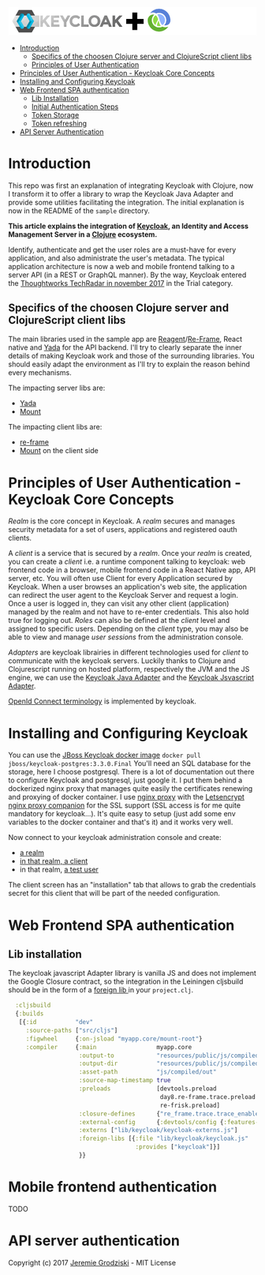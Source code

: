 
![Keycloak plus Clojure](../keycloak-plus-clojure.png)

- [Introduction](#introduction)
  - [Specifics of the choosen Clojure server and ClojureScript client libs](https://github.com/jgrodziski/keycloak-clojure#specifics-of-the-choosen-clojure-server-and-clojurescript-client-libs)
  - [Principles of User Authentication](https://github.com/jgrodziski/keycloak-clojure#principles-of-user-authentication)
- [Principles of User Authentication - Keycloak Core Concepts](https://github.com/jgrodziski/keycloak-clojure#principles-of-user-authentication---keycloak-core-concepts)
- [Installing and Configuring Keycloak](https://github.com/jgrodziski/keycloak-clojure#installing-and-configuring-keycloak)
- [Web Frontend SPA authentication](https://github.com/jgrodziski/keycloak-clojure#web-frontend-spa-authentication)
  - [Lib Installation](https://github.com/jgrodziski/keycloak-clojure#lib-installation)
  - [Initial Authentication Steps](https://github.com/jgrodziski/keycloak-clojure#initial-authentication-steps)
  - [Token Storage](https://github.com/jgrodziski/keycloak-clojure#token-storage)
  - [Token refreshing](https://github.com/jgrodziski/keycloak-clojure#token-refreshing)
- [API Server Authentication](https://github.com/jgrodziski/keycloak-clojure#api-server-authentication)

# Introduction

This repo was first an explanation of integrating Keycloak with Clojure, now I transform it to offer a library to wrap the Keycloak Java Adapter and provide some utilities facilitating the integration. The initial explanation is now in the README of the `sample` directory.

**This article explains the integration of [Keycloak](http://www.keycloak.org), an Identity and Access Management Server in a [Clojure](https://www.clojure.org) ecosystem.**

Identify, authenticate and get the user roles are a must-have for every application, and also administrate the user's metadata. The typical application architecture is now a web and mobile frontend talking to a server API (in a REST or GraphQL manner). By the way, Keycloak entered the [Thoughtworks TechRadar in november 2017](https://www.thoughtworks.com/radar/platforms/keycloak) in the Trial category.

## Specifics of the choosen Clojure server and ClojureScript client libs

The main libraries used in the sample app are [Reagent](http://reagent-project.github.io/)/[Re-Frame](https://github.com/Day8/re-frame), React native and [Yada](https://github.com/juxt/yada) for the API backend.
I'll try to clearly separate the inner details of making Keycloak work and those of the surrounding libraries. You should easily adapt the environment as I'll try to explain the reason behind every mechanisms. 

The impacting server libs are: 
- [Yada](https://github.com/juxt/yada)
- [Mount](https://github.com/tolitius/mount)

The impacting client libs are:
- [re-frame](https://github.com/Day8/re-frame)
- [Mount](https://github.com/tolitius/mount) on the client side

# Principles of User Authentication - Keycloak Core Concepts

*Realm* is the core concept in Keycloak. A *realm* secures and manages security metadata for a set of users, applications and registered oauth clients. 

A *client* is a service that is secured by a *realm*. Once your *realm* is created, you can create a *client* i.e. a runtime component talking to keycloak: web frontend code in a browser, mobile frontend code in a React Native app, API server, etc. You will often use Client for every Application secured by Keycloak. When a user browses an application's web site, the application can redirect the user agent to the Keycloak Server and request a login. Once a user is logged in, they can visit any other client (application) managed by the realm and not have to re-enter credentials. This also hold true for logging out. *Roles* can also be defined at the *client* level and assigned to specific users. Depending on the *client* type, you may also be able to view and manage *user* *sessions* from the administration console.

*Adapters* are keycloak librairies in different technologies used for *client* to communicate with the keycloak servers. Luckily thanks to Clojure and Clojurescript running on hosted platform, respectively the JVM and the JS engine, we can use the [Keycloak Java Adapter](http://www.keycloak.org/docs/3.2/securing_apps/topics/oidc/java/java-adapters.html) and the [Keycloak Jsvascript Adapter](http://www.keycloak.org/docs/3.2/securing_apps/topics/oidc/javascript-adapter.html).

[OpenId Connect terminology](http://openid.net/specs/openid-connect-core-1_0.html#Terminology) is implemented by keycloak.

# Installing and Configuring Keycloak
You can use the [JBoss Keycloak docker image](https://hub.docker.com/r/jboss/keycloak/) `docker pull  jboss/keycloak-postgres:3.3.0.Final`
You'll need an SQL database for the storage, here I choose postgresql. There is a lot of documentation out there to configure Keycloak and postgresql, just google it. I put them behind a dockerized nginx proxy that manages quite easily the certificates renewing and proxying of docker container.
I use [nginx proxy](https://github.com/jwilder/nginx-proxy) with the [Letsencrypt nginx proxy companion](https://github.com/JrCs/docker-letsencrypt-nginx-proxy-companion) for the SSL support (SSL access is for me quite mandatory for keycloak...). It's quite easy to setup (just add some env variables to the docker container and that's it) and it works very well.

Now connect to your keycloak administration console and create:
- [a realm](http://www.keycloak.org/docs/latest/getting_started/index.html#_create-realm)
- [in that realm, a client](http://www.keycloak.org/docs/latest/getting_started/index.html#creating-and-registering-the-client)
- in that realm, [a test user](http://www.keycloak.org/docs/latest/getting_started/index.html#_create-new-user)

The client screen has an "installation" tab that allows to grab the credentials secret for this client that will be part of the needed configuration.


# Web Frontend SPA authentication

## Lib installation
The keycloak javascript Adapter library is vanilla JS and does not implement the Google Closure contract, so the integration in the Leiningen cljsbuild should be in the form of a [foreign lib ](https://clojurescript.org/reference/packaging-foreign-deps) in your `project.clj`.

```clojure
  :cljsbuild
  {:builds
   [{:id           "dev"
     :source-paths ["src/cljs"]
     :figwheel     {:on-jsload "myapp.core/mount-root"}
     :compiler     {:main                 myapp.core
                    :output-to            "resources/public/js/compiled/app.js"
                    :output-dir           "resources/public/js/compiled/out"
                    :asset-path           "js/compiled/out"
                    :source-map-timestamp true
                    :preloads             [devtools.preload
                                           day8.re-frame.trace.preload
                                           re-frisk.preload]
                    :closure-defines      {"re_frame.trace.trace_enabled_QMARK_" true}
                    :external-config      {:devtools/config {:features-to-install :all}}
                    :externs ["lib/keycloak/keycloak-externs.js"]
                    :foreign-libs [{:file "lib/keycloak/keycloak.js"
                                    :provides ["keycloak"]}]
                    }}
```




# Mobile frontend authentication
TODO

# API server authentication


Copyright (c) 2017 [Jeremie Grodziski](https://www.grodziski.com) - MIT License
